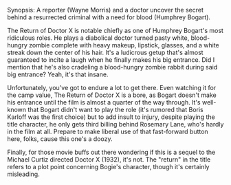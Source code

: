 Synopsis: A reporter (Wayne Morris) and a doctor uncover the secret behind a resurrected criminal with a need for blood (Humphrey Bogart).

The Return of Doctor X is notable chiefly as one of Humphrey Bogart's most ridiculous roles. He plays a diabolical doctor turned pasty white, blood-hungry zombie complete with heavy makeup, lipstick, glasses, and a white streak down the center of his hair. It's a ludicrous getup that's almost guaranteed to incite a laugh when he finally makes his big entrance. Did I mention that he's also cradeling a blood-hungry zombie rabbit during said big entrance? Yeah, it's that insane. 

Unfortunately, you've got to endure a lot to get there. Even watching it for the camp value, The Return of Doctor X is a bore, as Bogart doesn't make his entrance until the film is almost a quarter of the way through. It's well-known that Bogart didn't want to play the role (it's rumored that Boris Karloff was the first choice) but to add insult to injury, despite playing the title character, he only gets third billing behind Rosemary Lane, who's hardly in the film at all. Prepare to make liberal use of that fast-forward button here, folks, cause this one's a doozy. 

Finally, for those movie buffs out there wondering if this is a sequel to the Michael Curtiz directed Doctor X (1932), it's not. The "return" in the title refers to a plot point concerning Bogie's character, though it's certainly misleading.


